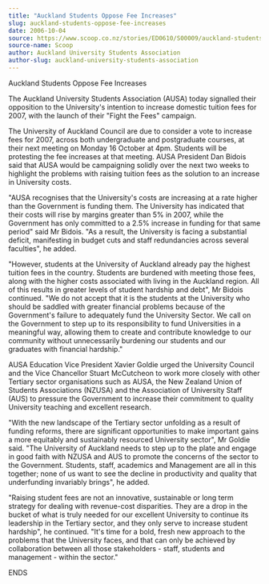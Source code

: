 ```yaml
---
title: "Auckland Students Oppose Fee Increases"
slug: auckland-students-oppose-fee-increases
date: 2006-10-04
source: https://www.scoop.co.nz/stories/ED0610/S00009/auckland-students-oppose-fee-increases.htm
source-name: Scoop
author: Auckland University Students Association
author-slug: auckland-university-students-association
---
```


<p>Auckland Students Oppose Fee Increases</p>

<p>The Auckland
University Students Association (AUSA) today signalled their
opposition to the University's intention to increase
domestic tuition fees for 2007, with the launch of their
"Fight the Fees" campaign.<p>

<p>The University of Auckland
Council are due to consider a vote to increase fees for
2007, across both undergraduate and postgraduate courses, at
their next meeting on Monday 16 October at 4pm. Students
will be protesting the fee increases at that meeting. AUSA
President Dan Bidois said that AUSA would be campaigning
solidly over the next two weeks to highlight the problems
with raising tuition fees as the solution to an increase in
University costs.</p>

<p>"AUSA recognises that the University's
costs are increasing at a rate higher than the Government is
funding them. The University has indicated that their costs
will rise by margins greater than 5% in 2007, while the
Government has only committed to a 2.5% increase in funding
for that same period" said Mr Bidois. "As a result, the
University is facing a substantial deficit, manifesting in
budget cuts and staff redundancies across several
faculties", he added.</p>

<p>"However, students at the University
of Auckland already pay the highest tuition fees in the
country. Students are burdened with meeting those fees,
along with the higher costs associated with living in the
Auckland region. All of this results in greater levels of
student hardship and debt", Mr Bidois continued. "We do not
accept that it is the students at the University who should
be saddled with greater financial problems because of the
Government's failure to adequately fund the University
Sector. We call on the Government to step up to its
responsibility to fund Universities in a meaningful way,
allowing them to create and contribute knowledge to our
community without unnecessarily burdening our students and
our graduates with financial hardship."<p>
<p>AUSA Education
Vice President Xavier Goldie urged the University Council
and the Vice Chancellor Stuart McCutcheon to work more
closely with other Tertiary sector organisations such as
AUSA, the New Zealand Union of Students Associations (NZUSA)
and the Association of University Staff (AUS) to pressure
the Government to increase their commitment to quality
University teaching and excellent research.</p>

<p>"With the new
landscape of the Tertiary sector unfolding as a result of
funding reforms, there are significant opportunities to make
important gains a more equitably and sustainably resourced
University sector", Mr Goldie said. "The University of
Auckland needs to step up to the plate and engage in good
faith with NZUSA and AUS to promote the concerns of the
sector to the Government. Students, staff, academics and
Management are all in this together; none of us want to see
the decline in productivity and quality that underfunding
invariably brings", he added.</p>

<p>"Raising student fees are
not an innovative, sustainable or long term strategy for
dealing with revenue-cost disparities. They are a drop in
the bucket of what is truly needed for our excellent
University to continue its leadership in the Tertiary
sector, and they only serve to increase student hardship",
he continued. "It's time for a bold, fresh new approach to
the problems that the University faces, and that can only be
achieved by collaboration between all those stakeholders -
staff, students and management - within the sector."</p>

<p>ENDS<p>




<!--


